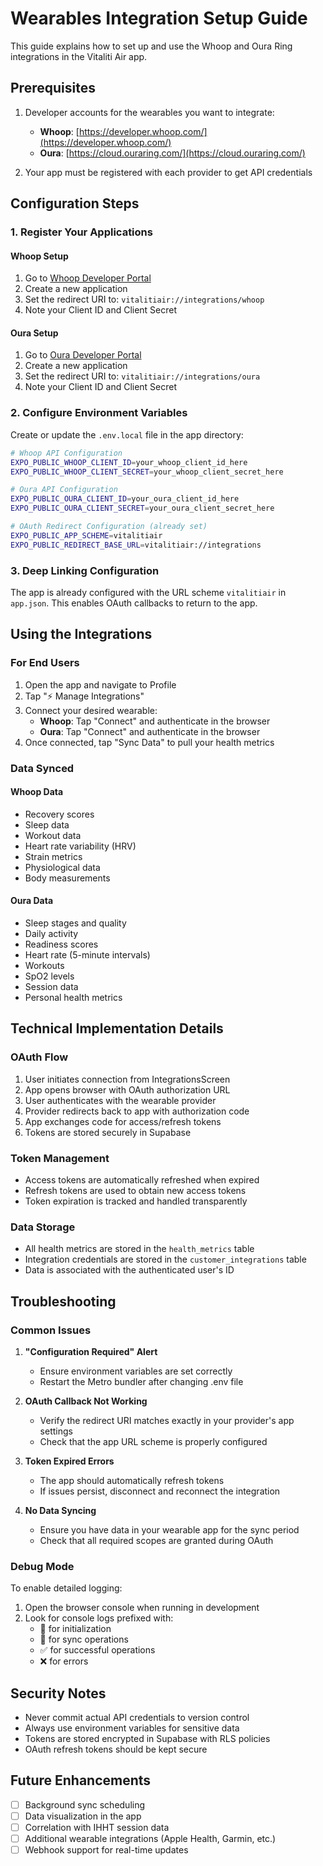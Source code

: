 # Wearables Integration Setup Guide

This guide explains how to set up and use the Whoop and Oura Ring integrations in the Vitaliti Air app.

## Prerequisites

1. Developer accounts for the wearables you want to integrate:
   - **Whoop**: [https://developer.whoop.com/](https://developer.whoop.com/)
   - **Oura**: [https://cloud.ouraring.com/](https://cloud.ouraring.com/)

2. Your app must be registered with each provider to get API credentials

## Configuration Steps

### 1. Register Your Applications

#### Whoop Setup
1. Go to [Whoop Developer Portal](https://developer.whoop.com/)
2. Create a new application
3. Set the redirect URI to: `vitalitiair://integrations/whoop`
4. Note your Client ID and Client Secret

#### Oura Setup
1. Go to [Oura Developer Portal](https://cloud.ouraring.com/)
2. Create a new application
3. Set the redirect URI to: `vitalitiair://integrations/oura`
4. Note your Client ID and Client Secret

### 2. Configure Environment Variables

Create or update the `.env.local` file in the app directory:

```bash
# Whoop API Configuration
EXPO_PUBLIC_WHOOP_CLIENT_ID=your_whoop_client_id_here
EXPO_PUBLIC_WHOOP_CLIENT_SECRET=your_whoop_client_secret_here

# Oura API Configuration
EXPO_PUBLIC_OURA_CLIENT_ID=your_oura_client_id_here
EXPO_PUBLIC_OURA_CLIENT_SECRET=your_oura_client_secret_here

# OAuth Redirect Configuration (already set)
EXPO_PUBLIC_APP_SCHEME=vitalitiair
EXPO_PUBLIC_REDIRECT_BASE_URL=vitalitiair://integrations
```

### 3. Deep Linking Configuration

The app is already configured with the URL scheme `vitalitiair` in `app.json`. This enables OAuth callbacks to return to the app.

## Using the Integrations

### For End Users

1. Open the app and navigate to Profile
2. Tap "⚡ Manage Integrations"
3. Connect your desired wearable:
   - **Whoop**: Tap "Connect" and authenticate in the browser
   - **Oura**: Tap "Connect" and authenticate in the browser
4. Once connected, tap "Sync Data" to pull your health metrics

### Data Synced

#### Whoop Data
- Recovery scores
- Sleep data
- Workout data
- Heart rate variability (HRV)
- Strain metrics
- Physiological data
- Body measurements

#### Oura Data
- Sleep stages and quality
- Daily activity
- Readiness scores
- Heart rate (5-minute intervals)
- Workouts
- SpO2 levels
- Session data
- Personal health metrics

## Technical Implementation Details

### OAuth Flow
1. User initiates connection from IntegrationsScreen
2. App opens browser with OAuth authorization URL
3. User authenticates with the wearable provider
4. Provider redirects back to app with authorization code
5. App exchanges code for access/refresh tokens
6. Tokens are stored securely in Supabase

### Token Management
- Access tokens are automatically refreshed when expired
- Refresh tokens are used to obtain new access tokens
- Token expiration is tracked and handled transparently

### Data Storage
- All health metrics are stored in the `health_metrics` table
- Integration credentials are stored in the `customer_integrations` table
- Data is associated with the authenticated user's ID

## Troubleshooting

### Common Issues

1. **"Configuration Required" Alert**
   - Ensure environment variables are set correctly
   - Restart the Metro bundler after changing .env file

2. **OAuth Callback Not Working**
   - Verify the redirect URI matches exactly in your provider's app settings
   - Check that the app URL scheme is properly configured

3. **Token Expired Errors**
   - The app should automatically refresh tokens
   - If issues persist, disconnect and reconnect the integration

4. **No Data Syncing**
   - Ensure you have data in your wearable app for the sync period
   - Check that all required scopes are granted during OAuth

### Debug Mode

To enable detailed logging:
1. Open the browser console when running in development
2. Look for console logs prefixed with:
   - 🔧 for initialization
   - 🔄 for sync operations
   - ✅ for successful operations
   - ❌ for errors

## Security Notes

- Never commit actual API credentials to version control
- Always use environment variables for sensitive data
- Tokens are stored encrypted in Supabase with RLS policies
- OAuth refresh tokens should be kept secure

## Future Enhancements

- [ ] Background sync scheduling
- [ ] Data visualization in the app
- [ ] Correlation with IHHT session data
- [ ] Additional wearable integrations (Apple Health, Garmin, etc.)
- [ ] Webhook support for real-time updates